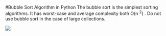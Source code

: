 #Bubble Sort Algorithm in Python 
The bubble sort is the simplest sorting algorithms. It has worst-case and average complexity both O(n <sup>2</sup>) . Do not use bubble sort in the case of large collections. 
</br>



![](https://upload.wikimedia.org/wikipedia/commons/3/37/Bubble_sort_animation.gif)
